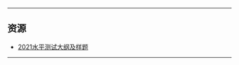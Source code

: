 <!--
## 课程总览  
- 难度评分 Nan / 10 （0 份）  
- 实用评分 Nan / 10 （0 份）  
-->

---

## 资源  
- [2021水平测试大纲及样题](https://file.uhsea.com/2403/0c17fe48407e5fc3b98dbf3c25c79614RN.pdf)

---

<!--
## 教师们  
- #### 黎虹伶  
    - 内容评分 4/10 （1 份）  
    - 分数评分 6/10 （1 份）  
    - 对该老师的评价：  
        `
        每周作业布置很多，特别花费时间，做英语作业的时间仅次于高数。云班课布置寒假作业，每周都要按时交，寒假作业的得分还是互评的，个人感觉不太公平，因为云班课的分数也跟平时成绩相关。寒假说的是忘交就开学口头分享，开学第一节课说忘交了没分就没分。而且寒假作业在云班课的经验值还特别高，基本上忘交一次后面一学期作业就算好好做也难以把班级排名刷上去了，一杆子把人打死。布置作业也总是不说清楚要求，前一周告诉你下一周要小组汇报，也没有说汇报的时间限制，结果后面要汇报的时候突然给你说一个规定时间。
        `   
- #### 孙凌  
    - 内容评分 5.5/10 （2 份）  
    - 分数评分 4/10 （2 份）  
    - 对该老师的评价：  
        `
        雷，作业很多事很多。
        `   
        `
        作业太多了，又多又杂，每周作业都很多，读的，做的，还有pre，给我的大一带来了深深的痛苦。
        `  
-->